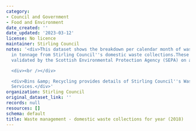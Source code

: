 ```yaml
---
category:
- Council and Government
- Food and Environment
date_created: ''
date_updated: '2023-03-12'
license: No licence
maintainer: Stirling Council
notes: '<div>This dataset shows the breakdown per calendar month of waste received
  in tonnage from Stirling Council''s domestic waste collections.These figures are
  validated by the Scottish Environmental Protection Agency (SEPA) on an annual basis</div>

  <div><br /></div>

  <div>Bins &amp; Recycling provides details of Stirling Council''s Waste Management
  Services.</div>'
organization: Stirling Council
original_dataset_link: ''
records: null
resources: []
schema: default
title: Waste management - domestic waste collections for year (2018)
---
```

